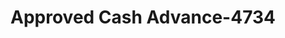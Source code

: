 ---
f_zip-code: 48036
f_state-code: MI
title: Approved Cash Advance-4734
f_phone: 586-468-9531
f_city-only: Clinton Township
f_address: 37569 S Gratiot Ave Clinton Township
f_location-unique-id: '4734'
slug: approved-cash-advance-4734
updated-on: '2024-05-30T13:46:58.046Z'
created-on: '2024-05-30T13:36:59.803Z'
published-on: '2024-05-30T13:54:32.469Z'
f_city-state: cms/city/clinton-township-mi.md
f_company: cms/company/approved-cash-advance.md
f_state: cms/state/michigan.md
layout: '[payday-loan].html'
tags: payday-loan
---